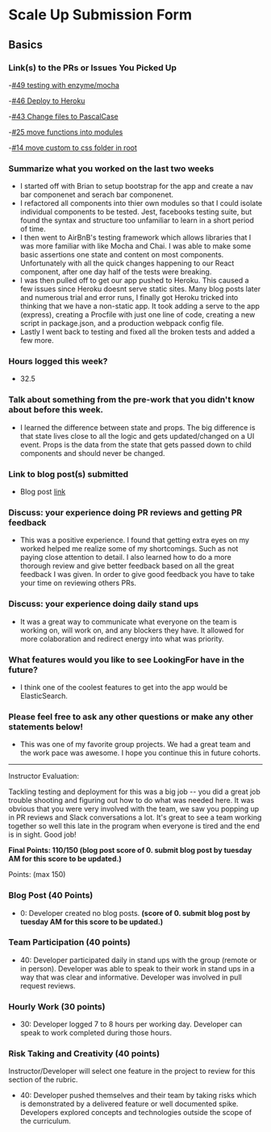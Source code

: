 # Scale Up Submission Form

## Basics

### Link(s) to the PRs or Issues You Picked Up
-[#49 testing with enzyme/mocha](https://github.com/LookingForMe/lookingForFrontEnd/pull/49)

-[#46 Deploy to Heroku](https://github.com/LookingForMe/lookingForFrontEnd/pull/46)

-[#43 Change files to PascalCase](https://github.com/LookingForMe/lookingForFrontEnd/pull/43)

-[#25 move functions into modules](https://github.com/LookingForMe/lookingForFrontEnd/pull/25)

-[#14 move custom to css folder in root](https://github.com/LookingForMe/lookingForFrontEnd/pull/14)

### Summarize what you worked on the last two weeks

* I started off with Brian to setup bootstrap for the app and create a nav bar componenet
and serach bar componenet.
* I refactored all components into thier own modules so that I could isolate individual components to be tested.
Jest, facebooks testing suite, but found the syntax and structure too
unfamiliar to learn in a short period of time.
* I then went to AirBnB's testing framework which allows libraries that I was more familiar
with like Mocha and Chai. I was able to make some basic assertions one state and content on most
components. Unfortunately with all the quick changes happening to our React
component, after one day half of the tests were breaking.
* I was then pulled off to get our app pushed to Heroku. This caused a few
issues since Heroku doesnt serve static sites. Many blog posts later and
numerous trial and error runs, I finally got Heroku tricked into thinking that we
have a non-static app. It took adding a serve to the app (express), creating a
Procfile with just one line of code, creating a new script in package.json, and
a production webpack config file.
* Lastly I went back to testing and fixed all the broken tests and added a few
more.

### Hours logged this week?
* 32.5

### Talk about something from the pre-work that you didn't know about before this week.
* I learned the difference between state and props. The big difference is that
state lives close to all the logic and gets updated/changed on a UI event.
Props is the data from the state that gets passed down to child components and
should never be changed.

### Link to blog post(s) submitted
* Blog post [link](http://natevenn.github.io/2016/06/13/react-flux-patterns.html)

### Discuss: your experience doing PR reviews and getting PR feedback
* This was a positive experience. I found that getting extra eyes on my worked
helped me realize some of my shortcomings. Such as not paying close attention
to detail. I also learned how to do a more thorough review and give better
feedback based on all the great feedback I was given. In order to give good
feedback you have to take your time on reviewing others PRs.

### Discuss: your experience doing daily stand ups
* It was a great way to communicate what everyone on the team is working on,
  will work on, and any blockers they have. It allowed for more colaboration and
  redirect energy into what was priority.

### What features would you like to see LookingFor have in the future?
* I think one of the coolest features to get into the app would be
  ElasticSearch.

### Please feel free to ask any other questions or make any other statements below!
* This was one of my favorite group projects. We had a great team and the work
  pace was awesome. I hope you continue this in future cohorts.

-----

Instructor Evaluation:

Tackling testing and deployment for this was a big job -- you did a great job trouble shooting and figuring out how to do what was needed here. It was obvious that you were very involved with the team, we saw you popping up in PR reviews and Slack conversations a lot. It's great to see a team working together so well this late in the program when everyone is tired and the end is in sight. Good job!

**Final Points: 110/150 (blog post score of 0. submit blog post by tuesday AM for this score to be updated.)**

Points: (max 150)

### Blog Post (40 Points)
  <!--* 40: Developer has >= 2 blog posts documenting something they have worked on for their independent study or has one in depth blog post.-->
  <!--* 25: Developer has one blog post less than 500 words long.-->
  * 0: Developer created no blog posts. **(score of 0. submit blog post by tuesday AM for this score to be updated.)**

### Team Participation (40 points)

  * 40: Developer participated daily in stand ups with the group (remote or in person). Developer was able to speak to their work in stand ups in a way that was clear and informative. Developer was involved in pull request reviews.

### Hourly Work (30 points)

  * 30: Developer logged 7 to 8 hours per working day. Developer can speak to work completed during those hours.

### Risk Taking and Creativity (40 points)

  Instructor/Developer will select one feature in the project to review for this section of the rubric.

  * 40: Developer pushed themselves and their team by taking risks which is demonstrated by a delivered feature or well documented spike. Developers explored concepts and technologies outside the scope of the curriculum.
